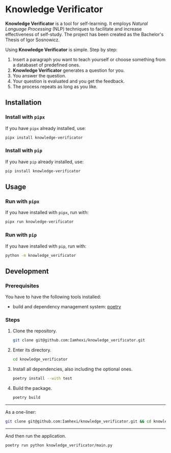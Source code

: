 # Knowledge Verificator

**Knowledge Verificator** is a tool for self-learning. It employs *Natural Language Processing* (NLP) techniques to facilitate and increase effectiveness of self-study.
The project has been created as the Bachelor's Thesis of Igor Sosnowicz.

Using **Knowledge Verificator** is simple. Step by step:
1. Insert a paragraph you want to teach yourself or choose something from a databaset of predefined ones.
1. **Knowledge Verificator** generates a question for you.
1. You answer the question.
1. Your question is evaluated and you get the feedback.
1. The process repeats as long as you like.


## Installation

### Install with `pipx`

If you have `pipx` already installed, use:

```bash
pipx install knowledge-verificator
```

### Install with `pip`

If you have `pip` already installed, use:

```bash
pip install knowledge-verificator
```

## Usage

### Run with `pipx`

If you have installed with `pipx`, run with:

```bash
pipx run knowledge-verificator
```

### Run with `pip`

If you have installed with `pip`, run with:

```bash
python -m knowledge_verificator
```

## Development

### Prerequisites
You have to have the following tools installed:
- build and dependency management system: [poetry](https://github.com/python-poetry/poetry)

### Steps
1. Clone the repository.
    ```bash
    git clone git@github.com:Iamhexi/knowledge_verificator.git
    ```

1. Enter its directory.
    ```bash
    cd knowledge_verificator
    ```

1. Install all dependencies, also including the optional ones.
    ```bash
    poetry install --with test
    ```

1. Build the package.
    ```bash
    poetry build
    ```

---
As a one-liner:

```bash
git clone git@github.com:Iamhexi/knowledge_verificator.git && cd knowledge_verificator && poetry install --with test && poetry build
```
---

And then run the application.
```bash
poetry run python knowledge_verificator/main.py
```
